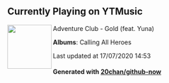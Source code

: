 ## Currently Playing on YTMusic

[<img align="left" width="100" src="https://lh3.googleusercontent.com/DDejkGQYQQpxbhXHoZfJ3XivBc1ke5Q3c-mAHngNnr9C7_5az3uyA8famHNxnATUJJTDsypbA82G8up6VA">](https://music.youtube.com/channel/UCKo2HYwW-g0RPJ8zvU0CcUg)

Adventure Club - Gold (feat. Yuna)

**Albums**: Calling All Heroes

Last updated at 17/07/2020 14:53

#### Generated with [20chan/github-now](https://github.com/20chan/github-now)


<!--
**20chan/20chan** is a ✨ _special_ ✨ repository because its `README.md` (this file) appears on your GitHub profile.

Here are some ideas to get you started:

- 🔭 I’m currently working on ...
- 🌱 I’m currently learning ...
- 👯 I’m looking to collaborate on ...
- 🤔 I’m looking for help with ...
- 💬 Ask me about ...
- 📫 How to reach me: ...
- 😄 Pronouns: ...
- ⚡ Fun fact: ...
-->
